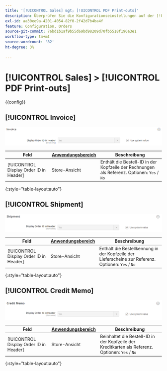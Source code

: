 ```yaml
---
title: '[!UICONTROL Sales] &gt; [!UICONTROL PDF Print-outs]'
description: Überprüfen Sie die Konfigurationseinstellungen auf der [!UICONTROL Sales] &gt; [!UICONTROL PDF Print-outs] Seite des Commerce-Administrators.
exl-id: aa30ee9a-4201-4054-82f0-2f42d7b4ba4f
feature: Configuration, Orders
source-git-commit: 76bd1b1af9b55d69bd98209d70fb5518f190a3e1
workflow-type: tm+mt
source-wordcount: '82'
ht-degree: 3%

---
```


# [!UICONTROL Sales] > [!UICONTROL PDF Print-outs]

{{config}}

<!-- [Invoice](https://docs.magento.com/user-guide/marketing/sales-documents-ref-id.html) -->

## [!UICONTROL Invoice]

![Rechnung](./assets/pdf-print-invoice.png)<!-- zoom -->

| Feld | [Anwendungsbereich](../../getting-started/websites-stores-views.md#scope-settings) | Beschreibung |
|--- |--- |--- |
| [!UICONTROL Display Order ID in Header] | Store-Ansicht | Enthält die Bestell-ID in der Kopfzeile der Rechnungen als Referenz. Optionen: `Yes` / `No` |

{:style=&quot;table-layout:auto&quot;}

## [!UICONTROL Shipment]

![Versand](./assets/pdf-print-shipment.png)<!-- zoom -->

| Feld | [Anwendungsbereich](../../getting-started/websites-stores-views.md#scope-settings) | Beschreibung |
|--- |--- |--- |
| [!UICONTROL Display Order ID in Header] | Store-Ansicht | Enthält die Bestellkennung in der Kopfzeile der Lieferscheine zur Referenz. Optionen: `Yes` / `No` |

{:style=&quot;table-layout:auto&quot;}

## [!UICONTROL Credit Memo]

![Credit Memo](./assets/pdf-print-credit-memo.png)<!-- zoom -->

| Feld | [Anwendungsbereich](../../getting-started/websites-stores-views.md#scope-settings) | Beschreibung |
|--- |--- |--- |
| [!UICONTROL Display Order ID in Header] | Store-Ansicht | Beinhaltet die Bestell-ID in der Kopfzeile der Kreditkarten als Referenz. Optionen: `Yes` / `No` |

{:style=&quot;table-layout:auto&quot;}
